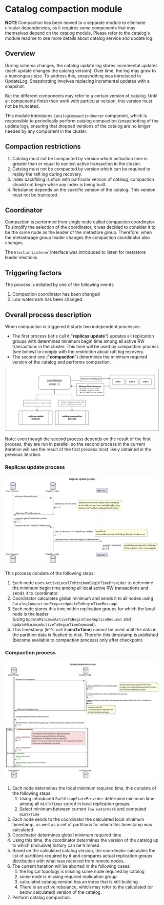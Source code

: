 # Catalog compaction module

**NOTE** Compaction has been moved to a separate module to eliminate circular dependencies,
as it requires some components that may themselves depend on the catalog module.
Please refer to the catalog's module readme to see more details about catalog service and update log.

## Overview

During schema changes, the catalog update log stores incremental updates (each update changes the catalog version).
Over time, the log may grow to a humongous size. To address this, snapshotting was introduced to UpdateLog.
Snapshotting involves replacing incremental updates with a snapshot.

But the different components may refer to a certain version of catalog.
Until all components finish their work with particular version, this version must not be truncated.

This module introduces `CatalogCompactionRunner` component, which is responsible
to periodically perform catalog compaction (snapshotting of the update log), ensuring
that dropped versions of the catalog are no longer needed by any component in the cluster.

## Compaction restrictions

1. Catalog must not be compacted by version which activation time is greater than or equal to earliest active transaction in the cluster.
2. Catalog must not be compacted by version which can be required to replay the raft log during recovery.
3. Index backfilling is stick with particular version of catalog, compaction should not begin while any index is being built.
4. Rebalance depends on the specific version of the catalog. This version must not be truncated.

## Coordinator

Compaction is performed from single node called compaction coordinator.
To simplify the selection of the coordinator, it was decided to consider it to be the same node 
as the leader of the metastore group.
Therefore, when the metastorage group leader changes the compaction coordinator also changes.

The `ElectionListener` interface was introduced to listen for metastore leader elections.

## Triggering factors

The process is initiated by one of the following events

1. Compaction coordinator has been changed
2. Low watermark has been changed

## Overall process description

When compaction is triggered it starts two independent processes:

- The first process (let's call it "**replicas update**") updates all replication groups
  with determined minimum begin time among all active RW transactions in the cluster.
  This time will be used by compaction process (see below) to comply with the restriction
  about raft log recovery.
- The second one ("**compaction**") determines the minimum required version of the catalog
  and performs compaction.

![Replicas update](tech-notes/processes.png) 

Note: even though the second process depends on the result of the first process,
they are run in parallel, so the second process in the current iteration will 
see the result of the first process most likely obtained in the previous iteration.

### Replicas update process

![Replicas update](tech-notes/replicas-update.png)

This process consists of the following steps:

1. Each node uses `ActiveLocalTxMinimumBeginTimeProvider` to determine the minimum 
begin time among all local active RW transactions and sends it to coordinator.
2. Coordinator calculates global minimum and sends it to all nodes using `CatalogCompactionPrepareUpdateTxBeginTimeMessage`.
3. Each node stores this time within replication groups for which the local node is the leader  
   (using `UpdateMinimumActiveTxBeginTimeReplicaRequest` and `UpdateMinimumActiveTxBeginTimeCommand`). 
4. This timestamp (let's call it **minTxTime**) cannot be used until the data in the partition data is flushed to disk.
   Therefor this timestamp is published (become available to compaction process) only after checkpoint.

### Compaction process

![Replicas update](tech-notes/compaction.png)

1. Each node determines the local minimum required time, this consists of the following steps:
   1. Using introduced `RaftGroupStateProvider` determine minimum time among all `minTxTimes` stored in local replication groups.
   2. Select minimum between current `low watermark` and computed `minTxTime`
2. Each node sends to the coordinator the calculated local minimum timestamp,
   as well as a set of partitions for which this timestamp was calculated.
3. Coordinator determines global minimum required time.
4. Using this time, the coordinator determines the version of the catalog up to which (inclusive) history can be trimmed.
5. Based on the calculated catalog version, the coordinator calculates the list of partitions 
   required by it and compares actual replication groups distribution with what was received from remote nodes.
6. The current iteration will be aborted in the following cases: 
   1. the logical topology is missing some node required by catalog
   2. some node is missing required replication group
   3. calculated catalog version has an index that is still building
   4. There is an active rebalance, which may refer to the calculated (or below calculated) version of the catalog.
7. Perform catalog compaction.
